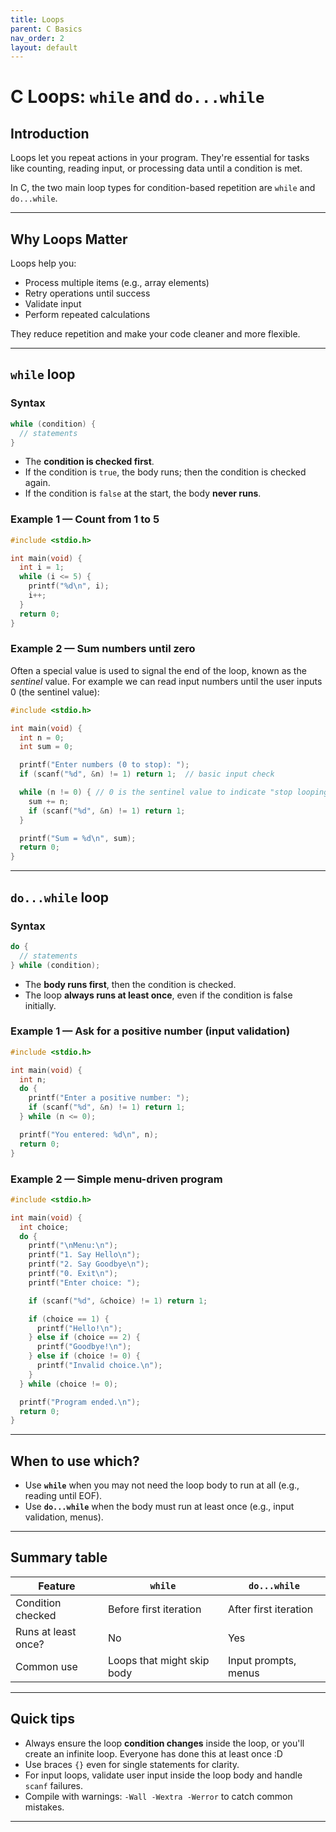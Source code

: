 ```yaml
---
title: Loops
parent: C Basics
nav_order: 2
layout: default
---
```



# C Loops: `while` and `do...while`

## Introduction

Loops let you repeat actions in your program. They're essential for tasks like counting, reading input,
or processing data until a condition is met.

In C, the two main loop types for condition-based repetition are `while` and `do...while`.



---

## Why Loops Matter

Loops help you:

- Process multiple items (e.g., array elements)
- Retry operations until success
- Validate input
- Perform repeated calculations

They reduce repetition and make your code cleaner and more flexible.

---

## `while` loop

### Syntax

```c
while (condition) {
  // statements
}
```

- The **condition is checked first**.
- If the condition is `true`, the body runs; then the condition is checked again.
- If the condition is `false` at the start, the body **never runs**.

### Example 1 — Count from 1 to 5

```c
#include <stdio.h>

int main(void) {
  int i = 1;
  while (i <= 5) {
    printf("%d\n", i);
    i++;
  }
  return 0;
}
```

### Example 2 — Sum numbers until zero

Often a special value is used to signal the end of the loop, known as the *sentinel* value. For example we can read input numbers until the user inputs 0 (the sentinel value): 

```c
#include <stdio.h>

int main(void) {
  int n = 0;
  int sum = 0;

  printf("Enter numbers (0 to stop): ");
  if (scanf("%d", &n) != 1) return 1;  // basic input check

  while (n != 0) { // 0 is the sentinel value to indicate "stop looping"
    sum += n;
    if (scanf("%d", &n) != 1) return 1;
  }

  printf("Sum = %d\n", sum);
  return 0;
}
```

---

## `do...while` loop

### Syntax

```c
do {
  // statements
} while (condition);
```

- The **body runs first**, then the condition is checked.
- The loop **always runs at least once**, even if the condition is false initially.

### Example 1 — Ask for a positive number (input validation)

```c
#include <stdio.h>

int main(void) {
  int n;
  do {
    printf("Enter a positive number: ");
    if (scanf("%d", &n) != 1) return 1;
  } while (n <= 0);

  printf("You entered: %d\n", n);
  return 0;
}
```

### Example 2 — Simple menu-driven program

```c
#include <stdio.h>

int main(void) {
  int choice;
  do {
    printf("\nMenu:\n");
    printf("1. Say Hello\n");
    printf("2. Say Goodbye\n");
    printf("0. Exit\n");
    printf("Enter choice: ");

    if (scanf("%d", &choice) != 1) return 1;

    if (choice == 1) {
      printf("Hello!\n");
    } else if (choice == 2) {
      printf("Goodbye!\n");
    } else if (choice != 0) {
      printf("Invalid choice.\n");
    }
  } while (choice != 0);

  printf("Program ended.\n");
  return 0;
}
```

---

## When to use which?

- Use **`while`** when you may not need the loop body to run at all (e.g., reading until EOF).
- Use **`do...while`** when the body must run at least once (e.g., input validation, menus).

---

## Summary table

| Feature             | `while`                    | `do...while`               |
|---------------------|----------------------------|----------------------------|
| Condition checked   | Before first iteration     | After first iteration      |
| Runs at least once? | No                         | Yes                        |
| Common use          | Loops that might skip body | Input prompts, menus       |

---

## Quick tips

- Always ensure the loop **condition changes** inside the loop, or you'll create an infinite loop. Everyone has done this at least once :D
- Use braces `{}` even for single statements for clarity.
- For input loops, validate user input inside the loop body and handle `scanf` failures.
- Compile with warnings: `-Wall -Wextra -Werror` to catch common mistakes.

---